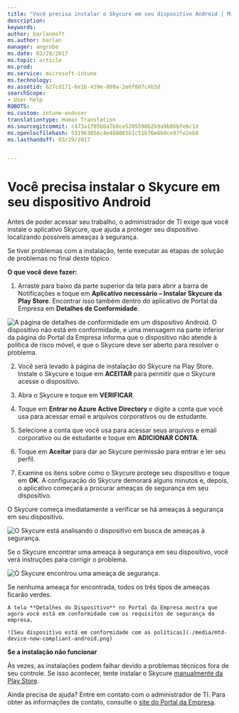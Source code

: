 ```yaml
---
title: "Você precisa instalar o Skycure em seu dispositivo Android | Microsoft Docs"
description: 
keywords: 
author: barlanmsft
ms.author: barlan
manager: angrobe
ms.date: 03/28/2017
ms.topic: article
ms.prod: 
ms.service: microsoft-intune
ms.technology: 
ms.assetid: 627cd171-6e1b-439e-809a-2e6f007c4b3d
searchScope:
- User help
ROBOTS: 
ms.custom: intune-enduser
translationtype: Human Translation
ms.sourcegitcommit: c473a1f05b0a7b0ce5205598b2b9a9b86bfe6c1d
ms.openlocfilehash: 531963056c4e488865b1c51b76e6b9ce97fe2eb8
ms.lasthandoff: 03/29/2017


---
```


# <a name="you-need-to-install-skycure-on-your-android-device"></a>Você precisa instalar o Skycure em seu dispositivo Android

Antes de poder acessar seu trabalho, o administrador de TI exige que você instale o aplicativo Skycure, que ajuda a proteger seu dispositivo localizando possíveis ameaças à segurança.

Se tiver problemas com a instalação, tente executar as etapas de solução de problemas no final deste tópico.

**O que você deve fazer:**

1. Arraste para baixo da parte superior da tela para abrir a barra de Notificações e toque em **Aplicativo necessário – Instalar Skycure da Play Store**. Encontrar isso também dentro do aplicativo de Portal da Empresa em __Detalhes de Conformidade__.

  ![A página de detalhes de conformidade em um dispositivo Android. O dispositivo não está em conformidade, e uma mensagem na parte inferior da página do Portal da Empresa informa que o dispositivo não atende à política de risco móvel, e que o Skycure deve ser aberto para resolver o problema.](./media/skycure-resolves-compliance-android.png)

2. Você será levado à página de instalação do Skycure na Play Store. Instale o Skycure e toque em **ACEITAR** para permitir que o Skycure acesse o dispositivo.

3. Abra o Skycure e toque em **VERIFICAR**.

4. Toque em **Entrar no Azure Active Directory** e digite a conta que você usa para acessar email e arquivos corporativos ou de estudante.

5. Selecione a conta que você usa para acessar seus arquivos e email corporativo ou de estudante e toque em **ADICIONAR CONTA**.

6. Toque em **Aceitar** para dar ao Skycure permissão para entrar e ler seu perfil.

7. Examine os itens sobre como o Skycure protege seu dispositivo e toque em **OK**. A configuração do Skycure demorará alguns minutos e, depois, o aplicativo começará a procurar ameaças de segurança em seu dispositivo.

  O Skycure começa imediatamente a verificar se há ameaças à segurança em seu dispositivo.

  ![O Skycure está analisando o dispositivo em busca de ameaças à segurança.](./media/skycure-scan-in-progress-android.png)

  Se o Skycure encontrar uma ameaça à segurança em seu dispositivo, você verá instruções para corrigir o problema.

  ![O Skycure encontrou uma ameaça de segurança.](./media/skycure-found-a-threat-android.png)

  Se nenhuma ameaça for encontrada, todos os três tipos de ameaças ficarão verdes.

    A tela **Detalhes do Dispositivo** no Portal da Empresa mostra que agora você está em conformidade com os requisitos de segurança da empresa.

    ![Seu dispositivo está em conformidade com as políticas](./media/mtd-device-now-compliant-android.png)

**Se a instalação não funcionar**

Às vezes, as instalações podem falhar devido a problemas técnicos fora de seu controle. Se isso acontecer, tente instalar o Skycure [manualmente da Play Store](https://play.google.com/store/apps/details?id=com.skycure.skycure).

Ainda precisa de ajuda? Entre em contato com o administrador de TI. Para obter as informações de contato, consulte o [site do Portal da Empresa](http://portal.manage.microsoft.com).

